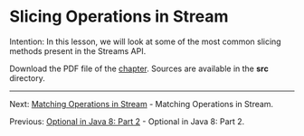 # Slicing Operations in Stream

Intention: In this lesson, we will look at some of the most common slicing methods present in the Streams API.

Download the PDF file of the [chapter](chapter_17.pdf). Sources are available in the <b>src</b> directory. 

<hr>

Next: [Matching Operations in Stream](chapter_18.md "Matching Operations in Stream") - Matching Operations in Stream.

Previous: [Optional in Java 8: Part 2](chapter_16.md "Optional in Java 8: Part 2") - Optional in Java 8: Part 2.